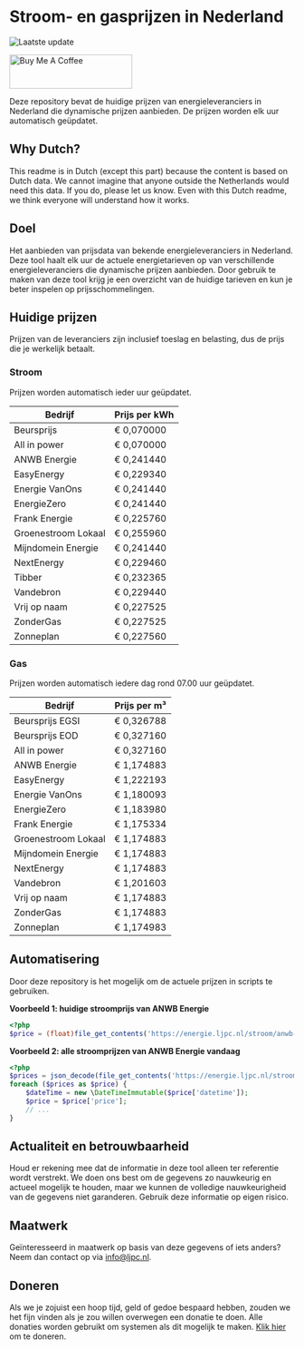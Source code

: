 # Stroom- en gasprijzen in Nederland

![Laatste update](https://img.shields.io/badge/laatste%20update-2025--04--14%2011%3A00%20CET-brightgreen)

<a href="https://www.buymeacoffee.com/Lars-" target="_blank"><img src="https://cdn.buymeacoffee.com/buttons/v2/default-orange.png" alt="Buy Me A Coffee" height="60" style="height: 60px !important;width: 217px !important;" ></a>

Deze repository bevat de huidige prijzen van energieleveranciers in Nederland die dynamische prijzen aanbieden. De prijzen worden elk uur automatisch geüpdatet.

## Why Dutch?

This readme is in Dutch (except this part) because the content is based on Dutch data. We cannot imagine that anyone outside the Netherlands would need this data. If you do, please let us know. Even with this Dutch readme, we think
everyone will understand how it works.

## Doel

Het aanbieden van prijsdata van bekende energieleveranciers in Nederland. Deze tool haalt elk uur de actuele energietarieven op van verschillende energieleveranciers die dynamische prijzen aanbieden. Door gebruik te maken van deze tool
krijg je een overzicht van de huidige tarieven en kun je beter inspelen op prijsschommelingen.

## Huidige prijzen

Prijzen van de leveranciers zijn inclusief toeslag en belasting, dus de prijs die je werkelijk betaalt.

### Stroom

Prijzen worden automatisch ieder uur geüpdatet.

 Bedrijf | Prijs per kWh 
---------|---------------
Beursprijs | € 0,070000
All in power | € 0,070000
ANWB Energie | € 0,241440
EasyEnergy | € 0,229340
Energie VanOns | € 0,241440
EnergieZero | € 0,241440
Frank Energie | € 0,225760
Groenestroom Lokaal | € 0,255960
Mijndomein Energie | € 0,241440
NextEnergy | € 0,229460
Tibber | € 0,232365
Vandebron | € 0,229440
Vrij op naam | € 0,227525
ZonderGas | € 0,227525
Zonneplan | € 0,227560


### Gas

Prijzen worden automatisch iedere dag rond 07.00 uur geüpdatet.

 Bedrijf | Prijs per m³ 
---------|--------------
Beursprijs EGSI | € 0,326788
Beursprijs EOD | € 0,327160
All in power | € 0,327160
ANWB Energie | € 1,174883
EasyEnergy | € 1,222193
Energie VanOns | € 1,180093
EnergieZero | € 1,183980
Frank Energie | € 1,175334
Groenestroom Lokaal | € 1,174883
Mijndomein Energie | € 1,174883
NextEnergy | € 1,174883
Vandebron | € 1,201603
Vrij op naam | € 1,174883
ZonderGas | € 1,174883
Zonneplan | € 1,174983


## Automatisering

Door deze repository is het mogelijk om de actuele prijzen in scripts te gebruiken.

**Voorbeeld 1: huidige stroomprijs van ANWB Energie**

```php
<?php
$price = (float)file_get_contents('https://energie.ljpc.nl/stroom/anwb-energie-nu.txt');

```

**Voorbeeld 2: alle stroomprijzen van ANWB Energie vandaag**

```php
<?php
$prices = json_decode(file_get_contents('https://energie.ljpc.nl/stroom/all-in-power-vandaag.json'),true);
foreach ($prices as $price) {
    $dateTime = new \DateTimeImmutable($price['datetime']);
    $price = $price['price'];
    // ...
}
```

## Actualiteit en betrouwbaarheid

Houd er rekening mee dat de informatie in deze tool alleen ter referentie wordt verstrekt. We doen ons best om de gegevens zo nauwkeurig en actueel mogelijk te houden, maar we kunnen de volledige nauwkeurigheid van de gegevens niet
garanderen. Gebruik deze informatie op eigen risico.

## Maatwerk

Geïnteresseerd in maatwerk op basis van deze gegevens of iets anders? Neem dan contact op
via [info@ljpc.nl](mailto:info@ljpc.nl?subject=Energie%20prijzen).

## Doneren

Als we je zojuist een hoop tijd, geld of gedoe bespaard hebben, zouden we het fijn vinden als je zou willen overwegen een
donatie te doen. Alle donaties worden gebruikt om systemen als dit mogelijk te
maken. [Klik hier](https://www.buymeacoffee.com/Lars-) om te doneren.
